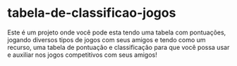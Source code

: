 # tabela-de-classificao-jogos
Este é um projeto onde você pode esta tendo uma tabela com pontuações, jogando diversos tipos de jogos com seus amigos e tendo como um recurso, uma tabela de pontuação e classificação para que você possa usar e auxiliar nos jogos competitivos com seus amigos! 
